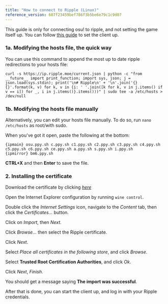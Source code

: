 ```yaml
---
title: "How to connect to Ripple (Linux)"
reference_version: 607f23459bef786f3b5be6e79c1c9d07
---
```

This guide is only for connecting osu! to ripple, and not setting the game itself up. You can follow [this guide](https://gist.github.com/Francesco149/a2f796683a4e5195458f4bb171d88eb0) to set the client up.

### 1a. Modifying the hosts file, the quick way
You can use this command to append the most up to date ripple redirections to your hosts file:
```
curl -s https://ip.ripple.moe/current.json | python -c "from __future__ import print_function; import sys, json; j = json.load(sys.stdin); print('\n# Ripple\n' + '\n'.join('{} {}'.format(k, v) for k, v in {i: ' '.join([k for k, v in j.items() if v == i]) for _, i in j.items()}.items()))" | sudo tee -a /etc/hosts > /dev/null
```

### 1b. Modifying the hosts file manually
Alternatively, you can edit your hosts file manually. To do so, run `nano /etc/hosts` as root/with sudo.

When you've got it open, paste the following at the bottom:

```
{ipmain} osu.ppy.sh c.ppy.sh c1.ppy.sh c2.ppy.sh c3.ppy.sh c4.ppy.sh c5.ppy.sh c6.ppy.sh ce.ppy.sh a.ppy.sh s.ppy.sh i.ppy.sh
{ipmirror} bm6.ppy.sh
```
**CTRL+X** and then **Enter** to save the file.

### 2. Installing the certificate
Download the certificate by clicking [*here*](https://zxq.co/ripple/ripple-server-switcher/-/raw/master/RippleServerSwitcher/Resources/ripple.cer?inline=false)

Open the Internet Explorer configuration by running `wine control`.

Double click the *Internet Settings* icon, navigate to the *Content* tab, then click the *Certificates...* button.

Click on *Import*, then *Next*.

Click *Browse...* then select the Ripple certificate.

Click *Next*.

Select *Place all certificates in the following store*, and click *Browse*.

Select **Trusted Root Certification Authorities**, and click *Ok*.

Click *Next*, *Finish*.

You should get a message saying **The import was successful**.


After that is done, you can start the client up, and log in with your Ripple credentials.
